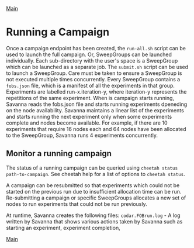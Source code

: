 
[Main](../index)

Running a Campaign
==================

Once a campaign endpoint has been created, the `run-all.sh` script can be used to launch the full campaign. Or, SweepGroups can be launched individually. Each sub-directory with the user's space is a SweepGroup which can be launched as a separate job. The `submit.sh` script can be used to launch a SweepGroup. Care must be taken to ensure a SweepGroup is not executed multiple times concurrently.
Every SweepGroup contains a `fobs.json` file, which is a manifest of all the experiments in that group.
Experiments are labelled run-x.iteration-y, where iteration-y represents the repetitions of the same experiment.
When is campaign starts running, Savanna reads the fobs.json file and starts running experiments dpeneding on the node availability. Savanna maintains a linear list of the experiments and starts running the next experiment only when some experiments complete and nodes become available.
For example, if there are 10 experiments that require 16 nodes each and 64 nodes have been allocated to the SweepGroup, Savanna runs 4 experiments concurrently.


Monitor a running campaign
--------------------------

The status of a running campaign can be queried using 
`cheetah status path-to-campaign`. See cheetah help for a list of options to `cheetah status`.

A campaign can be resubmitted so that experiments which could not be started on the previous run due to insufficient allocation time can be run. Re-submitting a campaign or specific SweepGroups allocates a new set of nodes to run experiments that could not be run previously.

At runtime, Savanna creates the following files:
`codar.FOBrun.log` - A log written by Savanna that shows various actions taken by Savanna such as starting an experiment, experiment completion, 

[Main](../index)

